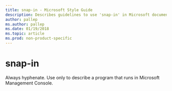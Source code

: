 ```yaml
---
title: snap-in - Microsoft Style Guide
description: Describes guidelines to use 'snap-in' in Microsoft documents. Always hyphenate.
author: pallep
ms.author: pallep
ms.date: 01/19/2018
ms.topic: article
ms.prod: non-product-specific
---
```


# snap-in

Always hyphenate. Use only to describe a program that runs in Microsoft Management Console. 
